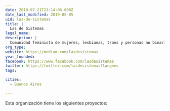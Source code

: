 ```yaml
---
date: 2019-07-21T23:14:06.000Z
date_last_modified: 2019-08-05
uid: las-de-sistemas
title: |
  Las de Sistemas
legal_name: 
description: |
  Comunidad feminista de mujeres, lesbianas, trans y personas no binarias que trabajan en sistemas con la finalidad de visibilizarnos, potenciarnos y contenernos para transformar nuestros espacios de trabajo en lugares inclusivos
org_type: 
website: https://medium.com/lasdesistemas
year_founded: 
facebook: https://www.facebook.com/lasdesistemas
twitter: https://twitter.com/lasdesistemas?lang=es
tags:

cities: 
  - Buenos Aires

---
```


Esta organización tiene los siguientes proyectos:


